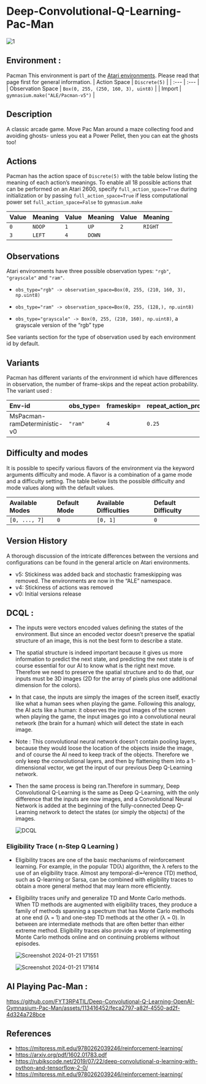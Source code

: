 # Deep-Convolutional-Q-Learning-Pac-Man
![1](https://github.com/FYT3RP4TIL/Deep-Convolutional-Q-Learning-OpenAI-Gymnasium-Pac-Man/assets/113416452/4beaca2c-f9ac-4c57-95c4-683cfae19fb2)

## Environment :

Pacman
This environment is part of the [Atari environments](https://gymnasium.farama.org/environments/atari/). Please read that page first for general information.
| Action Space | ``` Discrete(5) ``` |
| :---   | :--- | 
| Observation Space |  ``` Box(0, 255, (250, 160, 3), uint8) ``` | 
| Import | ``` gymnasium.make("ALE/Pacman-v5") ``` |


## Description
A classic arcade game. Move Pac Man around a maze collecting food and avoiding ghosts- unless you eat a Power Pellet, then you can eat the ghosts too!

## Actions
Pacman has the action space of ```Discrete(5)``` with the table below listing the meaning of each action’s meanings. To enable all 18 possible actions that can be performed on an Atari 2600, specify ```full_action_space=True``` during initialization or by passing ```full_action_space=True``` if less computational power set ```full_action_space=False``` to ```gymnasium.make```

| Value | Meaning | Value | Meaning | Value | Meaning |
| :---   | :--- | :--- | :--- | :--- | :--- | 
| ```0``` | ```NOOP``` | ```1``` | ```UP``` | ```2``` | ```RIGHT``` |
| ```3``` | ```LEFT``` | ```4``` | ```DOWN``` |

## Observations

Atari environments have three possible observation types: ```"rgb"```, ```"grayscale"``` and ```"ram"```.

* ```obs_type="rgb" -> observation_space=Box(0, 255, (210, 160, 3), np.uint8)```

* ```obs_type="ram" -> observation_space=Box(0, 255, (128,), np.uint8)```

* ```obs_type="grayscale" -> Box(0, 255, (210, 160), np.uint8)```, a grayscale version of the “rgb” type

See variants section for the type of observation used by each environment id by default.

## Variants
Pacman has different variants of the environment id which have differences in observation, the number of frame-skips and the repeat action probability. The variant used :

| Env-id | obs_type= | frameskip= | repeat_action_probability= |
| :---   | :--- | :--- | :--- | 
| MsPacman-ramDeterministic-v0 | ```"ram"``` | ```4``` | ```0.25``` |  

## Difficulty and modes
It is possible to specify various flavors of the environment via the keyword arguments difficulty and mode. A flavor is a combination of a game mode and a difficulty setting. The table below lists the possible difficulty and mode values along with the default values.

Available Modes | Default Mode | Available Difficulties | Default Difficulty |
| :---   | :--- | :--- | :--- | 
| ```[0, ..., 7]``` | ```0``` | ```[0, 1]``` | ```0``` |


## Version History
A thorough discussion of the intricate differences between the versions and configurations can be found in the general article on Atari environments.

* v5: Stickiness was added back and stochastic frameskipping was removed. The environments are now in the “ALE” namespace.
* v4: Stickiness of actions was removed
* v0: Initial versions release

## DCQL :
* The inputs were vectors encoded values defining the states of the environment. But
since an encoded vector doesn’t preserve the spatial structure of an image, this is not the best form to
describe a state. 

* The spatial structure is indeed important because it gives us more information to predict
the next state, and predicting the next state is of course essential for our AI to know what is the right next
move. Therefore we need to preserve the spatial structure and to do that, our inputs must be 3D images (2D
for the array of pixels plus one additional dimension for the colors). 

* In that case, the inputs are simply the images of the screen itself, exactly like what a human sees when playing the game. Following this analogy,
the AI acts like a human: it observes the input images of the screen when playing the game, the input images go into a convolutional neural network (the brain for a human) which will detect the state in each image.

* Note :  This convolutional neural network doesn’t contain pooling layers, because they would loose the
location of the objects inside the image, and of course the AI need to keep track of the objects. Therefore
we only keep the convolutional layers, and then by flattening them into a 1-dimensional vector, we get the
input of our previous Deep Q-Learning network.

* Then the same process is being ran.Therefore in summary, Deep Convolutional Q-Learning is the same as Deep Q-Learning, with the only
  difference that the inputs are now images, and a Convolutional Neural Network is added at the beginning
  of the fully-connected Deep Q-Learning network to detect the states (or simply the objects) of the images.

  ![DCQL](https://github.com/FYT3RP4TIL/Deep-Convolutional-Q-Learning-OpenAI-Gymnasium-Pac-Man/assets/113416452/3e13d5d4-fcad-4723-9890-4062f6f988ee)

### Eligibility Trace ( n-Step Q Learning )


* Eligibility traces are one of the basic mechanisms of reinforcement learning. For example,
  in the popular TD(λ) algorithm, the λ refers to the use of an eligibility trace. Almost any
  temporal-di↵erence (TD) method, such as Q-learning or Sarsa, can be combined with
  eligibility traces to obtain a more general method that may learn more efficiently. 

* Eligibility traces unify and generalize TD and Monte Carlo methods. When TD
  methods are augmented with eligibility traces, they produce a family of methods spanning
  a spectrum that has Monte Carlo methods at one end (λ = 1) and one-step TD methods at the other (λ = 0). In between are 
  intermediate methods that are often better than either extreme method. Eligibility traces also provide a way of 
  implementing Monte Carlo methods online and on continuing problems without episodes.

  ![Screenshot 2024-01-21 171551](https://github.com/FYT3RP4TIL/Deep-Convolutional-Q-Learning-OpenAI-Gymnasium-Pac-Man/assets/113416452/a8362500-ab34-41d0-9751-55055fe5ba6d)

  ![Screenshot 2024-01-21 171614](https://github.com/FYT3RP4TIL/Deep-Convolutional-Q-Learning-OpenAI-Gymnasium-Pac-Man/assets/113416452/28c05345-e263-4c22-b355-c996d012010f)

## AI Playing Pac-Man :
  
https://github.com/FYT3RP4TIL/Deep-Convolutional-Q-Learning-OpenAI-Gymnasium-Pac-Man/assets/113416452/feca2797-a82f-4550-ad2f-4d324a728bce

## References

* https://mitpress.mit.edu/9780262039246/reinforcement-learning/
* https://arxiv.org/pdf/1602.01783.pdf
* https://rubikscode.net/2019/07/22/deep-convolutional-q-learning-with-python-and-tensorflow-2-0/
* https://mitpress.mit.edu/9780262039246/reinforcement-learning/
















